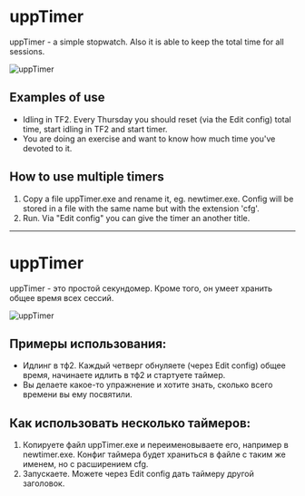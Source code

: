 uppTimer
========

uppTimer - a simple stopwatch. Also it is able to keep the total time for all sessions.

![uppTimer](https://raw.github.com/pongo/uppTimer/master/upptimer.png)

Examples of use
---------------

* Idling in TF2. Every Thursday you should reset (via the Edit config) total time, start idling in TF2 and start timer.
* You are doing an exercise and want to know how much time you've devoted to it.

How to use multiple timers
--------------------------

1. Copy a file uppTimer.exe and rename it, eg. newtimer.exe. Config will be stored in a file with the same name but with the extension 'cfg'.
2. Run. Via "Edit config" you can give the timer an another title.

***

uppTimer
========

uppTimer - это простой секундомер. Кроме того, он умеет хранить общее время всех сессий.

![uppTimer](https://raw.github.com/pongo/uppTimer/master/upptimer.png)

Примеры использования:
---

* Идлинг в тф2. Каждый четверг обнуляете (через Edit config) общее время, начинаете идлить в тф2 и стартуете таймер.
* Вы делаете какое-то упражнение и хотите знать, сколько всего времени вы ему посвятили.

Как использовать несколько таймеров:
---

1. Копируете файл uppTimer.exe и переименовываете его, например в newtimer.exe. Конфиг таймера будет храниться в файле с таким же именем, но с расширением cfg.
2. Запускаете. Можете через Edit config дать таймеру другой заголовок.